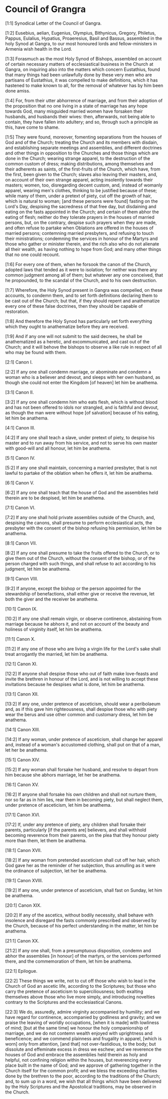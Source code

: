 # Council of Grangra

[1:1] Synodical Letter of the Council of Gangra.

[1:2] Eusebius, aelian, Eugenius, Olympius, Bithynicus, Gregory, Philetus, Pappus, Eulalius, Hypatius, Proaeresius, Basil and Bassus, assembled in the holy Synod at Gangra, to our most honoured lords and fellow-ministers in Armenia wish health in the Lord.

[1:3] Forasmuch as the most Holy Synod of Bishops, assembled on account of certain necessary matters of ecclesiastical business in the Church at Gangra, on inquiring also into the matters which concern Eustathius, found that many things had been unlawfully done by these very men who are partisans of Eustathius, it was compelled to make definitions, which it has hastened to make known to all, for the removal of whatever has by him been done amiss.

[1:4] For, from their utter abhorrence of marriage, and from their adoption of the proposition that no one living in a state of marriage has any hope towards God, many misguided married women have forsaken their husbands, and husbands their wives:  then, afterwards, not being able to contain, they have fallen into adultery; and so, through such a principle as this, have come to shame.

[1:5] They were found, moreover, fomenting separations from the houses of God and of the Church; treating the Church and its members with disdain, and establishing separate meetings and assemblies, and different doctrines and other things in opposition to the Churches and those things which are done in the Church; wearing strange apparel, to the destruction of the common custom of dress; making distributions, among themselves and their adherents as saints, of the first-fruits of the Church, which have, from the first, been given to the Church; slaves also leaving their masters, and, on account of their own strange apparel, acting insolently towards their masters; women, too, disregarding decent custom, and, instead of womanly apparel, wearing men's clothes, thinking to be justified because of these; while many of them, under a pretext of piety, cut off the growth of hair, which is natural to woman; [and these persons were found] fasting on the Lord's Day, despising the sacredness of that free day, but disdaining and eating on the fasts appointed in the Church; and certain of them abhor the eating of flesh; neither do they tolerate prayers in the houses of married persons, but, on the contrary, despise such prayers when they are made, and often refuse to partake when Oblations are offered in the houses of married persons; contemning married presbyters, and refusing to touch their ministrations; condemning the services in honour of the Martyrs and those who gather or minister therein, and the rich also who do not alienate all their wealth, as having nothing to hope from God; and many other things that no one could recount.

[1:6] For every one of them, when he forsook the canon of the Church, adopted laws that tended as it were to isolation; for neither was there any common judgment among all of them; but whatever any one conceived, that he propounded, to the scandal of the Church, and to his own destruction.

[1:7] Wherefore, the Holy Synod present in Gangra was compelled, on these accounts, to condemn them, and to set forth definitions declaring them to be cast out of the Church; but that, if they should repent and anathematize every one of these false doctrines, then they should be capable of restoration.

[1:8] And therefore the Holy Synod has particularly set forth everything which they ought to anathematize before they are received.

[1:9] And if any one will not submit to the said decrees, he shall be anathematized as a heretic, and excommunicated, and cast out of the Church; and it will behove the bishops to observe a like rule in respect of all who may be found with them.

[2:1] Canon I.

[2:2] If any one shall condemn marriage, or abominate and condemn a woman who is a believer and devout, and sleeps with her own husband, as though she could not enter the Kingdom [of heaven] let him be anathema.

[3:1] Canon II.

[3:2] If any one shall condemn him who eats flesh, which is without blood and has not been offered to idols nor strangled, and is faithful and devout, as though the man were without hope [of salvation] because of his eating, let him be anathema.

[4:1] Canon III.

[4:2] If any one shall teach a slave, under pretext of piety, to despise his master and to run away from his service, and not to serve his own master with good-will and all honour, let him be anathema.

[5:1] Canon IV.

[5:2] If any one shall maintain, concerning a married presbyter, that is not lawful to partake of the oblation when he offers it, let him be anathema.

[6:1] Canon V.

[6:2] If any one shall teach that the house of God and the assemblies held therein are to be despised, let him be anathema.

[7:1] Canon VI.

[7:2] If any one shall hold private assemblies outside of the Church, and, despising the canons, shall presume to perform ecclesiastical acts, the presbyter with the consent of the bishop refusing his permission, let him be anathema.

[8:1] Canon VII.

[8:2] If any one shall presume to take the fruits offered to the Church, or to give them out of the Church, without the consent of the bishop, or of the person charged with such things, and shall refuse to act according to his judgment, let him be anathema.

[9:1] Canon VIII.

[9:2] If anyone, except the bishop or the person appointed for the stewardship of benefactions, shall either give or receive the revenue, let both the giver and the receiver be anathema.

[10:1] Canon IX.

[10:2] If any one shall remain virgin, or observe continence, abstaining from marriage because he abhors it, and not on account of the beauty and holiness of virginity itself, let him be anathema.

[11:1] Canon X.

[11:2] If any one of those who are living a virgin life for the Lord's sake shall treat arrogantly the married, let him be anathema.

[12:1] Canon XI.

[12:2] If anyone shall despise those who out of faith make love-feasts and invite the brethren in honour of the Lord, and is not willing to accept these invitations because he despises what is done, let him be anathema.

[13:1] Canon XII.

[13:2] If any one, under pretence of asceticism, should wear a peribolaeum and, as if this gave him righteousness, shall despise those who with piety wear the berus and use other common and customary dress, let him be anathema.

[14:1] Canon XIII.

[14:2] If any woman, under pretence of asceticism, shall change her apparel and, instead of a woman's accustomed clothing, shall put on that of a man, let her be anathema.

[15:1] Canon XIV.

[15:2] If any woman shall forsake her husband, and resolve to depart from him because she abhors marriage, let her be anathema.

[16:1] Canon XV.

[16:2] If anyone shall forsake his own children and shall not nurture them, nor so far as in him lies, rear them in becoming piety, but shall neglect them, under pretence of asceticism, let him be anathema.

[17:1] Canon XVI.

[17:2] If, under any pretence of piety, any children shall forsake their parents, particularly [if the parents are] believers, and shall withhold becoming reverence from their parents, on the plea that they honour piety more than them, let them be anathema.

[18:1] Canon XVII.

[18:2] If any woman from pretended asceticism shall cut off her hair, which God gave her as the reminder of her subjection, thus annulling as it were the ordinance of subjection, let her be anathema.

[19:1] Canon XVIII.

[19:2] If any one, under pretence of asceticism, shall fast on Sunday, let him be anathema.

[20:1] Canon XIX.

[20:2] If any of the ascetics, without bodily necessity, shall behave with insolence and disregard the fasts commonly prescribed and observed by the Church, because of his perfect understanding in the matter, let him be anathema.

[21:1] Canon XX.

[21:2] If any one shall, from a presumptuous disposition, condemn and abhor the assemblies [in honour] of the martyrs, or the services performed there, and the commemoration of them, let him be anathema.

[22:1] Epilogue.

[22:2] These things we write, not to cut off those who wish to lead in the Church of God an ascetic life, according to the Scriptures; but those who carry the pretence of asceticism to superciliousness; both exalting themselves above those who live more simply, and introducing novelties contrary to the Scriptures and the ecclesiastical Canons.

[22:3] We do, assuredly, admire virginity accompanied by humility; and we have regard for continence, accompanied by godliness and gravity; and we praise the leaving of worldly occupations, [when it is made] with lowliness of mind; [but at the same time] we honour the holy companionship of marriage, and we do not contemn wealth enjoyed with uprightness and beneficence; and we commend plainness and frugality in apparel, [which is worn] only from attention, [and that] not over-fastidious, to the body; but dissolute and effeminate excess in dress we eschew; and we reverence the houses of God and embrace the assemblies held therein as holy and helpful, not confining religion within the houses, but reverencing every place built in the name of God; and we approve of gathering together in the Church itself for the common profit; and we bless the exceeding charities done by the brethren to the poor, according to the traditions of the Church; and, to sum up in a word, we wish that all things which have been delivered by the Holy Scriptures and the Apostolical traditions, may be observed in the Church.

